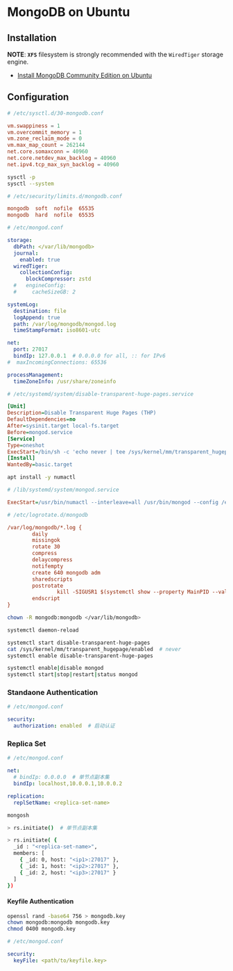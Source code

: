 # MongoDB on Ubuntu

## Installation

**NOTE**: **`XFS`** filesystem is strongly recommended with the `WiredTiger` storage engine.

- [Install MongoDB Community Edition on Ubuntu](https://www.mongodb.com/zh-cn/docs/manual/tutorial/install-mongodb-on-ubuntu/#std-label-install-mdb-community-ubuntu)

## Configuration

```conf
# /etc/sysctl.d/30-mongodb.conf

vm.swappiness = 1
vm.overcommit_memory = 1
vm.zone_reclaim_mode = 0
vm.max_map_count = 262144
net.core.somaxconn = 40960
net.core.netdev_max_backlog = 40960
net.ipv4.tcp_max_syn_backlog = 40960
```

```bash
sysctl -p
sysctl --system
```

```conf
# /etc/security/limits.d/mongodb.conf

mongodb  soft  nofile  65535
mongodb  hard  nofile  65535
```

```yml
# /etc/mongod.conf

storage:
  dbPath: </var/lib/mongodb>
  journal:
    enabled: true
  wiredTiger:
    collectionConfig:
      blockCompressor: zstd
  #   engineConfig:
  #     cacheSizeGB: 2

systemLog:
  destination: file
  logAppend: true
  path: /var/log/mongodb/mongod.log
  timeStampFormat: iso8601-utc

net:
  port: 27017
  bindIp: 127.0.0.1  # 0.0.0.0 for all, :: for IPv6
#  maxIncomingConnections: 65536

processManagement:
  timeZoneInfo: /usr/share/zoneinfo
```

```ini
# /etc/systemd/system/disable-transparent-huge-pages.service

[Unit]
Description=Disable Transparent Huge Pages (THP)
DefaultDependencies=no
After=sysinit.target local-fs.target
Before=mongod.service
[Service]
Type=oneshot
ExecStart=/bin/sh -c 'echo never | tee /sys/kernel/mm/transparent_hugepage/enabled > /dev/null'
[Install]
WantedBy=basic.target
```

```bash
apt install -y numactl
```

```ini
# /lib/systemd/system/mongod.service

ExecStart=/usr/bin/numactl --interleave=all /usr/bin/mongod --config /etc/mongod.conf
```

```ini
# /etc/logrotate.d/mongodb

/var/log/mongodb/*.log {
        daily
        missingok
        rotate 30
        compress
        delaycompress
        notifempty
        create 640 mongodb adm
        sharedscripts
        postrotate
                kill -SIGUSR1 $(systemctl show --property MainPID --value mongod)
        endscript
}
```

```bash
chown -R mongodb:mongodb </var/lib/mongodb>

systemctl daemon-reload

systemctl start disable-transparent-huge-pages
cat /sys/kernel/mm/transparent_hugepage/enabled  # never
systemctl enable disable-transparent-huge-pages

systemctl enable|disable mongod
systemctl start|stop|restart|status mongod
```

### Standaone Authentication

```yaml
# /etc/mongod.conf

security:
  authorization: enabled  # 启动认证
```

### Replica Set

```yaml
# /etc/mongod.conf

net:
  # bindIp: 0.0.0.0  # 单节点副本集
  bindIp: localhost,10.0.0.1,10.0.0.2

replication:
  replSetName: <replica-set-name>
```

```bash
mongosh

> rs.initiate()  # 单节点副本集

> rs.initiate( {
  _id : "<replica-set-name>",
  members: [
    { _id: 0, host: "<ip1>:27017" },
    { _id: 1, host: "<ip2>:27017" },
    { _id: 2, host: "<ip3>:27017" }
  ]
})
```

#### Keyfile Authentication

```bash
openssl rand -base64 756 > mongodb.key
chown mongodb:mongodb mongodb.key
chmod 0400 mongodb.key
```

```yaml
# /etc/mongod.conf

security:
  keyFile: <path/to/keyfile.key>
```
